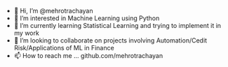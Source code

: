 - 👋 Hi, I’m @mehrotrachayan
- 👀 I’m interested in Machine Learning using Python
- 🌱 I’m currently learning Statistical Learning and trying to implement it in my work
- 💞️ I’m looking to collaborate on projects involving Automation/Cedit Risk/Applications of ML in Finance
- 📫 How to reach me ... github.com/mehrotrachayan

<!---
mehrotrachayan/mehrotrachayan is a ✨ special ✨ repository because its `README.md` (this file) appears on your GitHub profile.
You can click the Preview link to take a look at your changes.
--->
